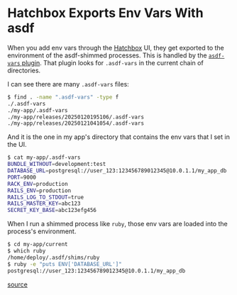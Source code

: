 # Hatchbox Exports Env Vars With asdf

When you add env vars through the [Hatchbox](https://hatchbox.io/) UI, they get
exported to the environment of the asdf-shimmed processes. This is handled by
the [`asdf-vars` plugin](https://github.com/excid3/asdf-vars). That plugin
looks for `.asdf-vars` in the current chain of directories.

I can see there are many `.asdf-vars` files:

```bash
$ find . -name ".asdf-vars" -type f
./.asdf-vars
./my-app/.asdf-vars
./my-app/releases/20250120195106/.asdf-vars
./my-app/releases/20250121041054/.asdf-vars
```

And it is the one in my app's directory that contains the env vars that I set
in the UI.

```bash
$ cat my-app/.asdf-vars
BUNDLE_WITHOUT=development:test
DATABASE_URL=postgresql://user_123:123456789012345@10.0.1.1/my_app_db
PORT=9000
RACK_ENV=production
RAILS_ENV=production
RAILS_LOG_TO_STDOUT=true
RAILS_MASTER_KEY=abc123
SECRET_KEY_BASE=abc123efg456
```

When I run a shimmed process like `ruby`, those env vars are loaded into the
process's environment.

```bash
$ cd my-app/current
$ which ruby
/home/deploy/.asdf/shims/ruby
$ ruby -e "puts ENV['DATABASE_URL']"
postgresql://user_123:123456789012345@10.0.1.1/my_app_db
```

[source](https://www.visualmode.dev/hatchbox-manages-env-vars-with-asdf)
